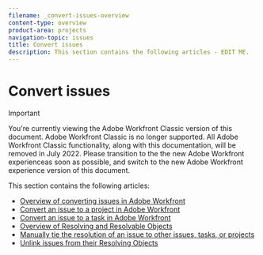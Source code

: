```yaml
---
filename: _convert-issues-overview
content-type: overview
product-area: projects
navigation-topic: issues
title: Convert issues
description: This section contains the following articles - EDIT ME.
---
```


# Convert issues

>[!IMPORTANT]
>
>You're currently viewing the Adobe Workfront Classic version of this document. Adobe Workfront Classic is no longer supported. All Adobe Workfront Classic functionality, along with this documentation, will be removed in July 2022. Please transition to the the new Adobe Workfront experienceas soon as possible, and switch to the new Adobe Workfront experience version of this document.

This section contains the following articles:

* [Overview of converting issues in Adobe Workfront](../../../manage-work/issues/convert-issues/convert-issues.md) 
* [Convert an issue to a project in Adobe Workfront](../../../manage-work/issues/convert-issues/convert-issue-to-project.md) 
* [Convert an issue to a task in Adobe Workfront](../../../manage-work/issues/convert-issues/convert-issue-to-task.md) 
* [Overview of Resolving and Resolvable Objects](../../../manage-work/issues/convert-issues/resolving-and-resolvable-objects.md) 
* [Manually tie the resolution of an issue to other issues, tasks, or projects](../../../manage-work/issues/convert-issues/manually-tie-resolution-of-issue-to-ptis.md) 
* [Unlink issues from their Resolving Objects](../../../manage-work/issues/convert-issues/unlink-issues-from-resolvable-objects.md)

